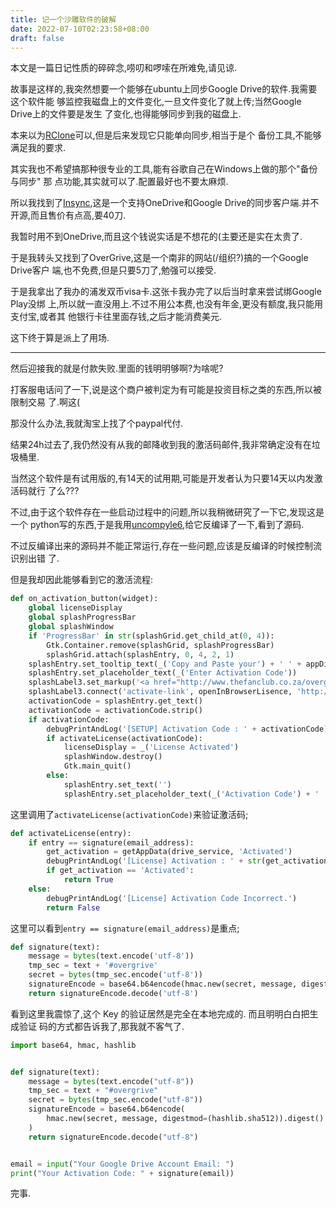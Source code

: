 ```yaml
---
title: 记一个沙雕软件的破解
date: 2022-07-10T02:23:58+08:00
draft: false
---
```

本文是一篇日记性质的碎碎念,唠叨和啰嗦在所难免,请见谅.

故事是这样的,我突然想要一个能够在ubuntu上同步Google Drive的软件.我需要这个软件能
够监控我磁盘上的文件变化,一旦文件变化了就上传;当然Google Drive上的文件要是发生
了变化,也得能够同步到我的磁盘上.

本来以为[RClone](https://rclone.org/)可以,但是后来发现它只能单向同步,相当于是个
备份工具,不能够满足我的要求.

其实我也不希望搞那种很专业的工具,能有谷歌自己在Windows上做的那个"备份与同步" 那
点功能,其实就可以了.配置最好也不要太麻烦.

所以我找到了[Insync](https://www.insynchq.com/),这是一个支持OneDrive和Google
Drive的同步客户端.并不开源,而且售价有点高,要40刀.

我暂时用不到OneDrive,而且这个钱说实话是不想花的(主要还是实在太贵了.

于是我转头又找到了OverGrive,这是一个南非的网站(/组织?)搞的一个Google Drive客户
端,也不免费,但是只要5刀了,勉强可以接受.

于是我拿出了我办的浦发双币visa卡.这张卡我办完了以后当时拿来尝试绑Google Play没绑
上,所以就一直没用上.不过不用公本费,也没有年金,更没有额度,我只能用支付宝,或者其
他银行卡往里面存钱,之后才能消费美元.

这下终于算是派上了用场.

-----

然后迎接我的就是付款失败.里面的钱明明够啊?为啥呢?

打客服电话问了一下,说是这个商户被判定为有可能是投资目标之类的东西,所以被限制交易
了.啊这(

那没什么办法,我就淘宝上找了个paypal代付.

结果24h过去了,我仍然没有从我的邮降收到我的激活码邮件,我非常确定没有在垃圾桶里.

当然这个软件是有试用版的,有14天的试用期,可能是开发者认为只要14天以内发激活码就行
了么???

不过,由于这个软件存在一些启动过程中的问题,所以我稍微研究了一下它,发现这是一个
python写的东西,于是我用[uncompyle6][==link1==],给它反编译了一下,看到了源码.

不过反编译出来的源码并不能正常运行,存在一些问题,应该是反编译的时候控制流识别出错
了.

但是我却因此能够看到它的激活流程:

``` python
def on_activation_button(widget):
    global licenseDisplay
    global splashProgressBar
    global splashWindow
    if 'ProgressBar' in str(splashGrid.get_child_at(0, 4)):
        Gtk.Container.remove(splashGrid, splashProgressBar)
        splashGrid.attach(splashEntry, 0, 4, 2, 1)
    splashEntry.set_tooltip_text(_('Copy and Paste your') + ' ' + appDisplayName + ' ' + _('Activation code'))
    splashEntry.set_placeholder_text(_('Enter Activation Code'))
    splashLabel3.set_markup('<a href="http://www.thefanclub.co.za/overgrive" >' + _('Get Activation Code') + '</a>')
    splashLabel3.connect('activate-link', openInBrowserLisence, 'http://www.thefanclub.co.za/overgrive')
    activationCode = splashEntry.get_text()
    activationCode = activationCode.strip()
    if activationCode:
        debugPrintAndLog('[SETUP] Activation Code : ' + activationCode)
        if activateLicense(activationCode):
            licenseDisplay = _('License Activated')
            splashWindow.destroy()
            Gtk.main_quit()
        else:
            splashEntry.set_text('')
            splashEntry.set_placeholder_text(_('Activation Code') + ' ' + _('Error'))
```

这里调用了`activateLicense(activationCode)`来验证激活码;

``` python
def activateLicense(entry):
    if entry == signature(email_address):
        get_activation = getAppData(drive_service, 'Activated')
        debugPrintAndLog('[License] Activation : ' + str(get_activation))
        if get_activation == 'Activated':
            return True
    else:
        debugPrintAndLog('[License] Activation Code Incorrect.')
        return False
```

这里可以看到`entry == signature(email_address)`是重点;

``` python
def signature(text):
    message = bytes(text.encode('utf-8'))
    tmp_sec = text + '#overgrive'
    secret = bytes(tmp_sec.encode('utf-8'))
    signatureEncode = base64.b64encode(hmac.new(secret, message, digestmod=(hashlib.sha512)).digest())
    return signatureEncode.decode('utf-8')
```

看到这里我震惊了,这个 Key 的验证居然是完全在本地完成的. 而且明明白白把生成验证
码的方式都告诉我了,那我就不客气了.

``` python
import base64, hmac, hashlib


def signature(text):
    message = bytes(text.encode("utf-8"))
    tmp_sec = text + "#overgrive"
    secret = bytes(tmp_sec.encode("utf-8"))
    signatureEncode = base64.b64encode(
        hmac.new(secret, message, digestmod=(hashlib.sha512)).digest()
    )
    return signatureEncode.decode("utf-8")


email = input("Your Google Drive Account Email: ")
print("Your Activation Code: " + signature(email))
```

完事.

[==link1==]: https://github.com/rocky/python-uncompyle6
